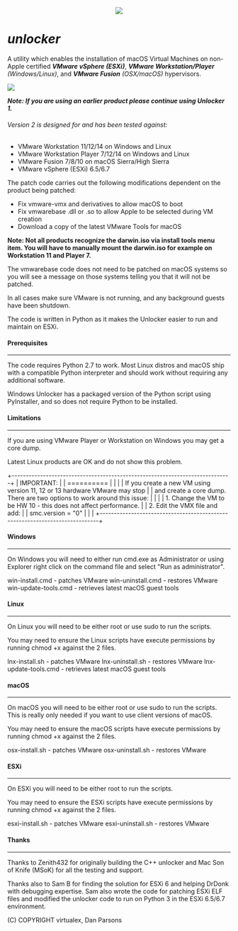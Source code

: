 <p align="center"><img src="http://ithinkvirtual.com/wp-content/uploads/2018/03/vmx_itv_bit2.png"></p>

# *unlocker*

A utility which enables the installation of macOS Virtual Machines on non-Apple certified ***VMware vSphere (ESXi)***, ***VMware Workstation/Player*** *(Windows/Linux)*, and ***VMware Fusion*** *(OSX/macOS)* hypervisors.

<p align="left"><img src="http://ithinkvirtual.com/wp-content/uploads/2018/05/2018-05-24_19-02-04.png"></p>

***Note: If you are using an earlier product please continue using Unlocker 1.***

###### Version 2 is designed for and has been tested against:

* VMware Workstation 11/12/14 on Windows and Linux
* VMware Workstation Player 7/12/14 on Windows and Linux
* VMware Fusion 7/8/10 on macOS Sierra/High Sierra
* VMware vSphere (ESXi) 6.5/6.7

The patch code carries out the following modifications dependent on the product
being patched:

* Fix vmware-vmx and derivatives to allow macOS to boot
* Fix vmwarebase .dll or .so to allow Apple to be selected during VM creation
* Download a copy of the latest VMware Tools for macOS

**Note: Not all products recognize the darwin.iso via install tools menu item.
You will have to manually mount the darwin.iso for example on Workstation 11 and Player 7.**

The vmwarebase code does not need to be patched on macOS systems so you will see a
message on those systems telling you that it will not be patched.

In all cases make sure VMware is not running, and any background guests have
been shutdown.

The code is written in Python as it makes the Unlocker easier to run and maintain on ESXi.

#### Prerequisites
----------------

The code requires Python 2.7 to work. Most Linux distros and macOS ship with a compatible
Python interpreter and should work without requiring any additional software.

Windows Unlocker has a packaged version of the Python script using PyInstaller,
and so does not require Python to be installed.

#### Limitations
--------------

If you are using VMware Player or Workstation on Windows you may get a core dump.

Latest Linux products are OK and do not show this problem.

+-----------------------------------------------------------------------------+
| IMPORTANT:                                                                  |
| ==========                                                                  |
|                                                                             |
| If you create a new VM using version 11, 12 or 13 hardware VMware may stop  |
| and create a core dump. There are two options to work around this issue:    |
|                                                                             |
| 1. Change the VM to be HW 10 - this does not affect performance.            |
| 2. Edit the VMX file and add:                                               |
|    smc.version = "0"                                                        |
|                                                                             |
+-----------------------------------------------------------------------------+

#### Windows
----------
On Windows you will need to either run cmd.exe as Administrator or using
Explorer right click on the command file and select "Run as administrator".

win-install.cmd   - patches VMware
win-uninstall.cmd - restores VMware
win-update-tools.cmd - retrieves latest macOS guest tools

#### Linux
---------
On Linux you will need to be either root or use sudo to run the scripts.

You may need to ensure the Linux scripts have execute permissions
by running chmod +x against the 2 files.

lnx-install.sh   - patches VMware
lnx-uninstall.sh - restores VMware
lnx-update-tools.cmd - retrieves latest macOS guest tools

#### macOS
--------
On macOS you will need to be either root or use sudo to run the scripts.
This is really only needed if you want to use client versions of macOS.

You may need to ensure the macOS scripts have execute permissions
by running chmod +x against the 2 files.

osx-install.sh   - patches VMware
osx-uninstall.sh - restores VMware

#### ESXi
-------
On ESXi you will need to be either root to run the scripts.

You may need to ensure the ESXi scripts have execute permissions
by running chmod +x against the 2 files.

esxi-install.sh   - patches VMware
esxi-uninstall.sh - restores VMware

#### Thanks
---------

Thanks to Zenith432 for originally building the C++ unlocker and Mac Son of Knife
(MSoK) for all the testing and support.

Thanks also to Sam B for finding the solution for ESXi 6 and helping DrDonk with
debugging expertise. Sam also wrote the code for patching ESXi ELF files and
modified the unlocker code to run on Python 3 in the ESXi 6.5/6.7 environment.

(C) COPYRIGHT virtualex, Dan Parsons
